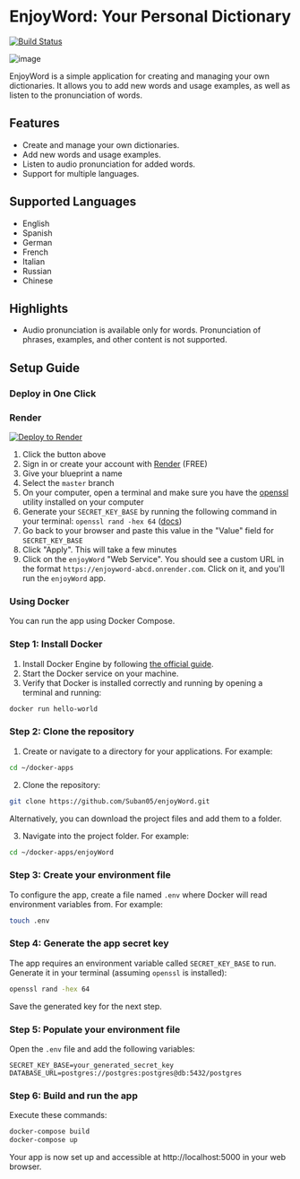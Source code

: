 # EnjoyWord: Your Personal Dictionary
[![Build Status](https://github.com/Suban05/enjoyWord/workflows/CI/badge.svg)](https://github.com/Suban05/enjoyWord/actions)

![image](https://github.com/Suban05/enjoyWord/assets/88084038/90774536-32b1-47a1-bd49-259932de84ff)

EnjoyWord is a simple application for creating and managing your own dictionaries. It allows you to add new words and usage examples, as well as listen to the pronunciation of words.

## Features

* Create and manage your own dictionaries.
* Add new words and usage examples.
* Listen to audio pronunciation for added words.
* Support for multiple languages.

## Supported Languages

* English
* Spanish
* German
* French
* Italian
* Russian
* Chinese

## Highlights

* Audio pronunciation is available only for words. Pronunciation of phrases, examples, and other content is not supported.

## Setup Guide

### Deploy in One Click

### Render

[![Deploy to Render](https://render.com/images/deploy-to-render-button.svg)](https://render.com/deploy)

1. Click the button above
2. Sign in or create your account with [Render](https://render.com/) (FREE)
3. Give your blueprint a name
4. Select the `master` branch
5. On your computer, open a terminal and make sure you have the [openssl](https://github.com/openssl/openssl) utility installed on your computer
6. Generate your `SECRET_KEY_BASE` by running the following command in your terminal: `openssl rand -hex 64` ([docs](https://www.openssl.org/docs/man1.1.1/man1/rand.html))
7. Go back to your browser and paste this value in the "Value" field for `SECRET_KEY_BASE`
8. Click "Apply". This will take a few minutes
9. Сlick on the `enjoyWord` "Web Service". You should see a custom URL in the format `https://enjoyword-abcd.onrender.com`. Click on it, and you'll run the `enjoyWord` app.

### Using Docker

You can run the app using Docker Compose.

### Step 1: Install Docker

1. Install Docker Engine by following [the official guide](https://docs.docker.com/engine/install/).
2. Start the Docker service on your machine.
3. Verify that Docker is installed correctly and running by opening a terminal and running:

```bash
docker run hello-world
```

### Step 2: Clone the repository

1. Create or navigate to a directory for your applications. For example:

```bash
cd ~/docker-apps
```

2. Clone the repository:

```bash
git clone https://github.com/Suban05/enjoyWord.git
```

Alternatively, you can download the project files and add them to a folder.

3. Navigate into the project folder. For example:

```bash
cd ~/docker-apps/enjoyWord
```

### Step 3: Create your environment file

To configure the app, create a file named `.env` where Docker will read environment variables from. For example:

```bash
touch .env
```

### Step 4: Generate the app secret key

The app requires an environment variable called `SECRET_KEY_BASE` to run. Generate it in your terminal (assuming `openssl` is installed):

```bash
openssl rand -hex 64
```

Save the generated key for the next step.

### Step 5: Populate your environment file

Open the `.env` file and add the following variables:

```
SECRET_KEY_BASE=your_generated_secret_key
DATABASE_URL=postgres://postgres:postgres@db:5432/postgres
```

### Step 6: Build and run the app

Execute these commands:

```bash
docker-compose build
docker-compose up
```

Your app is now set up and accessible at http://localhost:5000 in your web browser.

